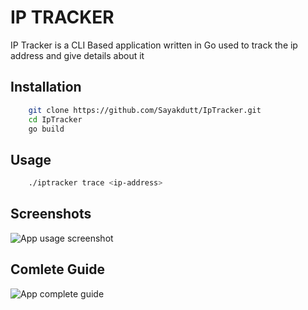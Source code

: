
# IP TRACKER 

IP Tracker is a CLI Based application written in Go used to track the ip address and give details about it


## Installation


```bash
    git clone https://github.com/Sayakdutt/IpTracker.git
    cd IpTracker
    go build

```
## Usage

```bash
    ./iptracker trace <ip-address>
```


## Screenshots

![App usage screenshot](https://drive.google.com/file/d/1hPpKvZkTI2dBrJ9BIHZw20Y5dvHC5HLe/view?usp=share_link)



## Comlete Guide

![App complete guide](https://drive.google.com/file/d/1s8QEvwj_W7ZJlkXR3ZURKyqjpqshQ4H4/view?usp=share_link)


